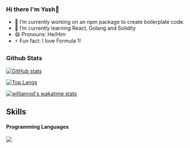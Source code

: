 ### Hi there I'm Yash👋

- 🔭 I’m currently working on an npm package to create boilerplate code.
- 🌱 I’m currently learning React, Golang and Solidity
- 😄 Pronouns: He/Him
- ⚡ Fun fact: I love Formula 1!

### Github Stats

[![GitHub stats](https://github-readme-stats.vercel.app/api?username=AlightKnight343&theme=radical)](https://github.com/anuraghazra/github-readme-stats)

[![Top Langs](https://github-readme-stats.vercel.app/api/top-langs/?username=AlightKnight343&theme=radical)](https://github.com/anuraghazra/github-readme-stats) 

[![willianrod's wakatime stats](https://github-readme-stats.vercel.app/api/wakatime?username=AlightKnight343&theme=radical)](https://github.com/anuraghazra/github-readme-stats) 

## Skills

#### Programming Languages

<img src="https://img.icons8.com/color/48/000000/javascript--v2.png"/>

<!--
**AlightKnight343/AlightKnight343** is a ✨ _special_ ✨ repository because its `README.md` (this file) appears on your GitHub profile.

Here are some ideas to get you started:


-->
